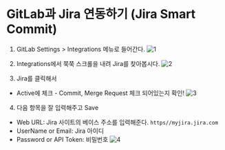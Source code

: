 # GitLab과 Jira 연동하기 (Jira Smart Commit)

1. GitLab Settings > Integrations 메뉴로 들어간다.
   ![1](https://user-images.githubusercontent.com/25563077/155924765-49e5d2ce-476b-4638-b258-e143677fefe0.png)

2. Integrations에서 쭉쭉 스크롤을 내려 Jira를 찾아봅시다.
   ![2](https://user-images.githubusercontent.com/25563077/155924849-0985e2e7-44a9-465b-9fa7-cff665b7e0ac.png)

3. Jira를 클릭해서

- Active에 체크 - Commit, Merge Request 체크 되어있는지 확인!
  ![3](https://user-images.githubusercontent.com/25563077/155924960-b9c66feb-ecf3-470d-a707-15517fa18713.png)

4. 다음 항목을 잘 입력해주고 Save

- Web URL: Jira 사이트의 베이스 주소를 입력해준다. `https//myjira.jira.com`
- UserName or Email: Jira 아이디
- Password or API Token: 비밀번호
  ![4](https://user-images.githubusercontent.com/25563077/155925065-f8f0b5f3-0bdb-4b2f-b06b-dd761f985cc6.png)
